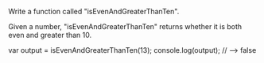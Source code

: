 Write a function called "isEvenAndGreaterThanTen".

Given a number, "isEvenAndGreaterThanTen" returns whether it is both even and greater than 10.

var output = isEvenAndGreaterThanTen(13);
console.log(output); // --> false
